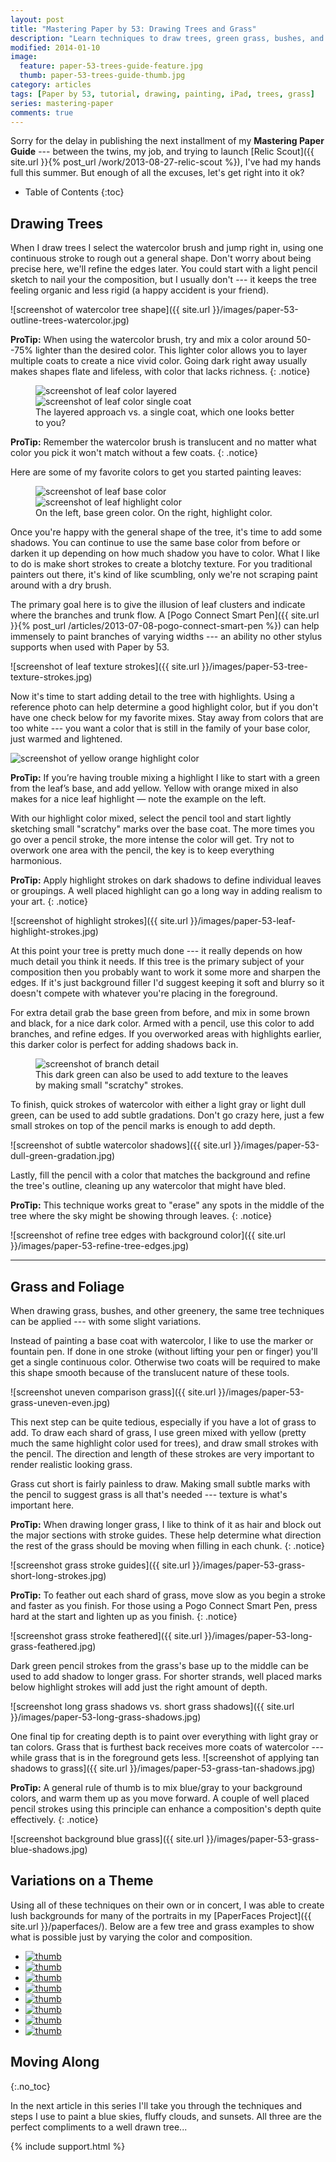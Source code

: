 ```yaml
---
layout: post
title: "Mastering Paper by 53: Drawing Trees and Grass"
description: "Learn techniques to draw trees, green grass, bushes, and other foliage using the iPad app Paper by 53."
modified: 2014-01-10
image: 
  feature: paper-53-trees-guide-feature.jpg
  thumb: paper-53-trees-guide-thumb.jpg
category: articles
tags: [Paper by 53, tutorial, drawing, painting, iPad, trees, grass]
series: mastering-paper
comments: true
---
```


Sorry for the delay in publishing the next installment of my **Mastering Paper Guide** --- between the twins, my job, and trying to launch [Relic Scout]({{ site.url }}{% post_url /work/2013-08-27-relic-scout %}), I've had my hands full this summer. But enough of all the excuses, let's get right into it ok?

* Table of Contents
{:toc}

## Drawing Trees

When I draw trees I select the watercolor brush and jump right in, using one continuous stroke to rough out a general shape. Don't worry about being precise here, we'll refine the edges later. You could start with a light pencil sketch to nail your the composition, but I usually don't --- it keeps the tree feeling organic and less rigid (a happy accident is your friend).

![screenshot of watercolor tree shape]({{ site.url }}/images/paper-53-outline-trees-watercolor.jpg)

<i class="fa fa-star"></i> **ProTip:** When using the watercolor brush, try and mix a color around 50--75% lighter than the desired color. This lighter color allows you to layer multiple coats to create a nice vivid color. Going dark right away usually makes shapes flate and lifeless, with color that lacks richness.
{: .notice}

<figure class="half">
	<img src="{{ site.url }}/images/paper-53-tree-green-layered.jpg" alt="screenshot of leaf color layered">
	<img src="{{ site.url }}/images/paper-53-tree-green-one-layer.jpg" alt="screenshot of leaf color single coat">
	<figcaption>The layered approach vs. a single coat, which one looks better to you?</figcaption>
</figure>

<i class="fa fa-star"></i> **ProTip:** Remember the watercolor brush is translucent and no matter what color you pick it won't match without a few coats.
{: .notice}

Here are some of my favorite colors to get you started painting leaves:

<figure class="half">
	<img src="{{ site.url }}/images/paper-53-leaf-mixed-green.jpg" alt="screenshot of leaf base color">
	<img src="{{ site.url }}/images/paper-53-leaf-mixed-highlight.jpg" alt="screenshot of leaf highlight color">
	<figcaption>On the left, base green color. On the right, highlight color.</figcaption>
</figure>

Once you're happy with the general shape of the tree, it's time to add some shadows. You can continue to use the same base color from before or darken it up depending on how much shadow you have to color. What I like to do is make short strokes to create a blotchy texture. For you traditional painters out there, it's kind of like scumbling, only we're not scraping paint around with a dry brush.

The primary goal here is to give the illusion of leaf clusters and indicate where the branches and trunk flow. A [Pogo Connect Smart Pen]({{ site.url }}{% post_url /articles/2013-07-08-pogo-connect-smart-pen %}) can help immensely to paint branches of varying widths --- an ability no other stylus supports when used with Paper by 53.

![screenshot of leaf texture strokes]({{ site.url }}/images/paper-53-tree-texture-strokes.jpg)

Now it's time to start adding detail to the tree with highlights. Using a reference photo can help determine a good highlight color, but if you don't have one check below for my favorite mixes. Stay away from colors that are too white --- you want a color that is still in the family of your base color, just warmed and lightened.

<div class="notice">
  <img src="{{ site.url }}/images/paper-53-leaf-highlight-swatch.png" alt="screenshot of yellow orange highlight color" class="image-right">
  <p><i class="fa fa-star"></i> <strong>ProTip:</strong> If you&#8217;re having trouble mixing a highlight I like to start with a green from the leaf&#8217;s base, and add yellow. Yellow with orange mixed in also makes for a nice leaf highlight &#8212; note the example on the left.</p>
</div>

With our highlight color mixed, select the pencil tool and start lightly sketching small "scratchy" marks over the base coat. The more times you go over a pencil stroke, the more intense the color will get. Try not to overwork one area with the pencil, the key is to keep everything harmonious.

<i class="fa fa-star"></i> **ProTip:** Apply highlight strokes on dark shadows to define individual leaves or groupings. A well placed highlight can go a long way in adding realism to your art.
{: .notice}

![screenshot of highlight strokes]({{ site.url }}/images/paper-53-leaf-highlight-strokes.jpg)

At this point your tree is pretty much done --- it really depends on how much detail you think it needs. If this tree is the primary subject of your composition then you probably want to work it some more and sharpen the edges. If it's just background filler I'd suggest keeping it soft and blurry so it doesn't compete with whatever you're placing in the foreground.

For extra detail grab the base green from before, and mix in some brown and black, for a nice dark color. Armed with a pencil, use this color to add branches, and refine edges. If you overworked areas with highlights earlier, this darker color is perfect for adding shadows back in.

<figure>
	<img src="{{ site.url }}/images/paper-53-tree-branch-detail.jpg" alt="screenshot of branch detail">
	<figcaption>This dark green can also be used to add texture to the leaves by making small "scratchy" strokes.</figcaption>
</figure>

To finish, quick strokes of watercolor with either a light gray or light dull green, can be used to add subtle gradations. Don't go crazy here, just a few small strokes on top of the pencil marks is enough to add depth. 

![screenshot of subtle watercolor shadows]({{ site.url }}/images/paper-53-dull-green-gradation.jpg)

Lastly, fill the pencil with a color that matches the background and refine the tree's outline, cleaning up any watercolor that might have bled.

<i class="fa fa-star"></i> **ProTip:** This technique works great to "erase" any spots in the middle of the tree where the sky might be showing through leaves.
{: .notice}

![screenshot of refine tree edges with background color]({{ site.url }}/images/paper-53-refine-tree-edges.jpg)

---

## Grass and Foliage

When drawing grass, bushes, and other greenery, the same tree techniques can be applied --- with some slight variations.

Instead of painting a base coat with watercolor, I like to use the marker or fountain pen. If done in one stroke (without lifting your pen or finger) you'll get a single continuous color. Otherwise two coats will be required to make this shape smooth because of the translucent nature of these tools.

![screenshot uneven comparison grass]({{ site.url }}/images/paper-53-grass-uneven-even.jpg)

This next step can be quite tedious, especially if you have a lot of grass to add. To draw each shard of grass, I use green mixed with yellow (pretty much the same highlight color used for trees), and draw small strokes with the pencil. The direction and length of these strokes are very important to render realistic looking grass.

Grass cut short is fairly painless to draw. Making small subtle marks with the pencil to suggest grass is all that's needed --- texture is what's important here. 

<i class="fa fa-star"></i> **ProTip:** When drawing longer grass, I like to think of it as hair and block out the major sections with stroke guides. These help determine what direction the rest of the grass should be moving when filling in each chunk.
{: .notice}

![screenshot grass stroke guides]({{ site.url }}/images/paper-53-grass-short-long-strokes.jpg)

<i class="fa fa-star"></i> **ProTip:** To feather out each shard of grass, move slow as you begin a stroke and faster as you finish. For those using a Pogo Connect Smart Pen, press hard at the start and lighten up as you finish.
{: .notice}

![screenshot grass stroke feathered]({{ site.url }}/images/paper-53-long-grass-feathered.jpg)

Dark green pencil strokes from the grass's base up to the middle can be used to add shadow to longer grass. For shorter strands, well placed marks below highlight strokes will add just the right amount of depth.

![screenshot long grass shadows vs. short grass shadows]({{ site.url }}/images/paper-53-long-grass-shadows.jpg)

One final tip for creating depth is to paint over everything with light gray or tan colors. Grass that is furthest back receives more coats of watercolor --- while grass that is in the foreground gets less.
![screenshot of applying tan shadows to grass]({{ site.url }}/images/paper-53-grass-tan-shadows.jpg)

<i class="fa fa-star"></i> **ProTip:** A general rule of thumb is to mix blue/gray to your background colors, and warm them up as you move forward. A couple of well placed pencil strokes using this principle can enhance a composition's depth quite effectively.
{: .notice}

![screenshot background blue grass]({{ site.url }}/images/paper-53-grass-blue-shadows.jpg)

## Variations on a Theme

Using all of these techniques on their own or in concert, I was able to create lush backgrounds for many of the portraits in my [PaperFaces Project]({{ site.url }}/paperfaces/). Below are a few tree and grass examples to show what is possible just by varying the color and composition.

<ul class="recent-grid unstyled-list">
  <li><a href="{{ site.url }}{% post_url /paperfaces/2013-08-19-isellsoap-portrait %}"><img src="{{ site.url }}/images/paperfaces-isellsoap-twitter-150.jpg" alt="thumb" /></a></li>
  <li><a href="{{ site.url }}{% post_url /paperfaces/2013-08-02-thatmiddleway-portrait %}"><img src="{{ site.url }}/images/paperfaces-thatmiddleway-twitter-150.jpg" alt="thumb" /></a></li>
  <li><a href="{{ site.url }}{% post_url /paperfaces/2013-07-11-lmichelleinc-portrait %}"><img src="{{ site.url }}/images/paperfaces-lmichelleinc-twitter-150.jpg" alt="thumb" /></a></li>
  <li><a href="{{ site.url }}{% post_url /paperfaces/2013-04-26-elektrojunge-portrait %}"><img src="{{ site.url }}/images/paperfaces-elektrojunge-twitter-150.jpg" alt="thumb" /></a></li>
  <li><a href="{{ site.url }}{% post_url /paperfaces/2013-02-12-jupiter909-portrait %}"><img src="{{ site.url }}/images/paperfaces-jupiter909-twitter-150.jpg" alt="thumb" /></a></li>
  <li><a href="{{ site.url }}{% post_url /paperfaces/2013-01-25-ryandawidjan-portrait %}"><img src="{{ site.url }}/images/paperfaces-ryandawidjan-twitter-150.jpg" alt="thumb" /></a></li>
  <li><a href="{{ site.url }}{% post_url /paperfaces/2012-12-31-quimeraimantada-portrait %}"><img src="{{ site.url }}/images/paperfaces-quimeraimantada-twitter-150.jpg" alt="thumb" /></a></li>
  <li><a href="{{ site.url }}{% post_url /paperfaces/2013-01-01-michael-rose-portrait %}"><img src="{{ site.url }}/images/paperfaces-michael-rose-150.jpg" alt="thumb" /></a></li>
</ul>

## Moving Along
{:.no_toc}

In the next article in this series I'll take you through the techniques and steps I use to paint a blue skies, fluffy clouds, and sunsets. All three are the perfect compliments to a well drawn tree...

{% include support.html %}